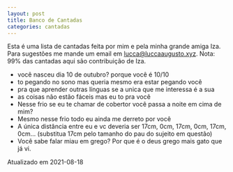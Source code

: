 ```yaml
---
layout: post
title: Banco de Cantadas
categories: cantadas
---
```


Esta é uma lista de cantadas feita por mim e pela minha grande amiga Iza. Para sugestões me mande um email em lucca@luccaaugusto.xyz. Nota: 99% das cantadas aqui são contribuição de Iza.

+ você nasceu dia 10 de outubro? porque você é 10/10
+ to pegando no sono mas queria mesmo era estar pegando você
+ pra que aprender outras línguas se a unica que me interessa é a sua
+ as coisas não estão fáceis mas eu to pra você
+ Nesse frio se eu te chamar de cobertor você passa a noite em cima de mim?
+ Mesmo nesse frio todo eu ainda me derreto por você
+ A única distância entre eu e vc deveria ser 17cm, 0cm, 17cm, 0cm, 17cm, 0cm... (substitua 17cm pelo tamanho do pau do sujeito em questão)
+ Você sabe falar miau em grego? Por que é o deus grego mais gato que já vi.

Atualizado em 2021-08-18
